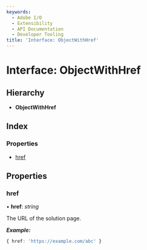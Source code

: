 ```yaml
---
keywords:
  - Adobe I/O
  - Extensibility
  - API Documentation
  - Developer Tooling
title: 'Interface: ObjectWithHref'
---
```


# Interface: ObjectWithHref

## Hierarchy

* **ObjectWithHref**

## Index

### Properties

* [href](page.objectwithhref.md#href)

## Properties

### href

• **href**: *string*

The URL of the solution page.

***Example:***

```typescript
{ href: 'https://example.com/abc' }
```
